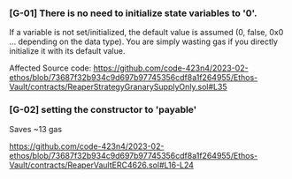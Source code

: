 ### [G-01] There is no need to initialize state variables to '0'. 
If a variable is not set/initialized, the default value is assumed (0, false, 0x0 … depending on the data type). You are simply wasting gas if you directly initialize it with its default value.

Affected Source code:
https://github.com/code-423n4/2023-02-ethos/blob/73687f32b934c9d697b97745356cdf8a1f264955/Ethos-Vault/contracts/ReaperStrategyGranarySupplyOnly.sol#L35

### [G-02] setting the constructor to 'payable'
Saves ~13 gas 

https://github.com/code-423n4/2023-02-ethos/blob/73687f32b934c9d697b97745356cdf8a1f264955/Ethos-Vault/contracts/ReaperVaultERC4626.sol#L16-L24